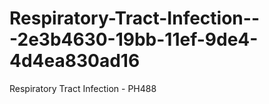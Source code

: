 # Respiratory-Tract-Infection---2e3b4630-19bb-11ef-9de4-4d4ea830ad16
Respiratory Tract Infection - PH488
